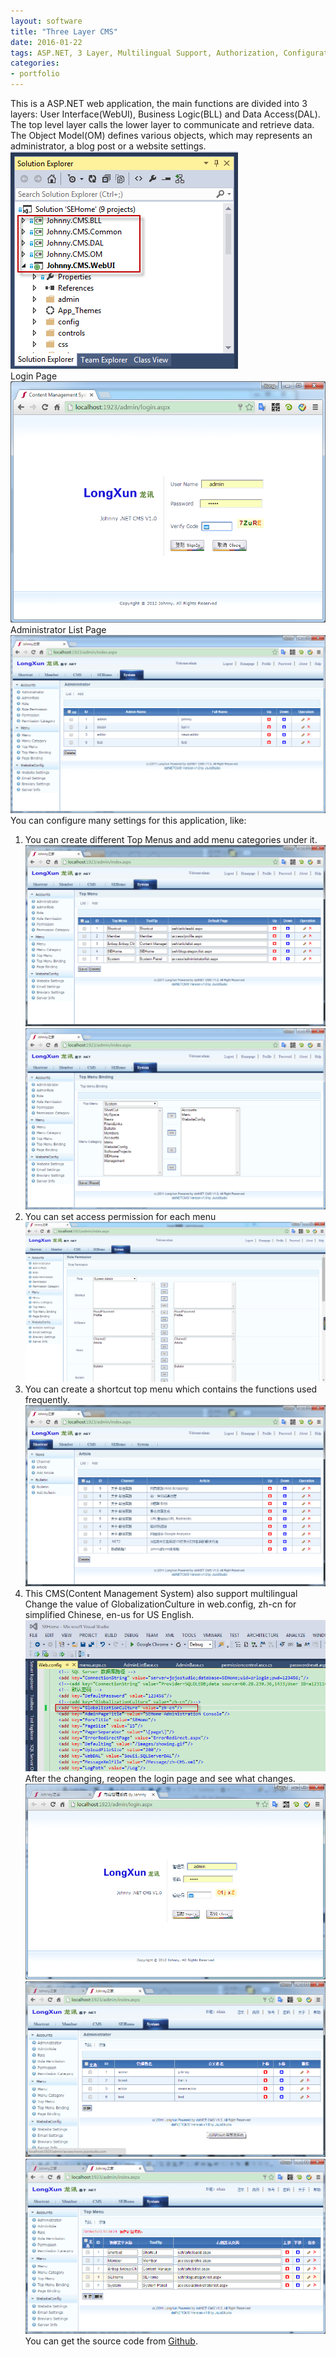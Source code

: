 ```yaml
---
layout: software
title: "Three Layer CMS"
date: 2016-01-22
tags: ASP.NET, 3 Layer, Multilingual Support, Authorization, Configuration
categories:
- portfolio
---
```


This is a ASP.NET web application, the main functions are divided into 3 layers: User Interface(WebUI), Business Logic(BLL) and Data Access(DAL). The top level layer calls the lower layer to communicate and retrieve data. The Object Model(OM) defines various objects, which may represents an administrator, a blog post or a website settings.  
![Project Structure](/assets/3layercms/3layer.png "Project Structure")  
Login Page  
![login](/assets/3layercms/login.png "login")  
Administrator List Page  
![admin](/assets/3layercms/adminlist.png "admin")  
You can configure many settings for this application, like:  
1. You can create different Top Menus and add menu categories under it.  
![topmenu](/assets/3layercms/menutop.png "topmenu")  
![menu config](/assets/3layercms/menuconfig.png "menu config")  
2. You can set access permission for each menu  
![role permission](/assets/3layercms/rolepermission.png "role permission")  
3. You can create a shortcut top menu which contains the functions used frequently.  
![shortcut](/assets/3layercms/shortcut.png "shortcut")  
4. This CMS(Content Management System) also support multilingual  
Change the value of GlobalizationCulture in web.config, zh-cn for simplified Chinese, en-us for US English.  
![localization](/assets/3layercms/localization.png "localization")  
After the changing, reopen the login page and see what changes.  
![login_cn](/assets/3layercms/login_cn.png "login_cn")  
![adminlist_cn](/assets/3layercms/adminlist_cn.png "adminlist_cn")  
![menu_cn](/assets/3layercms/menu_cn.png "menu_cn")  
You can get the source code from [Github](https://github.com/jojozhuang/Projects/tree/master/CMSWeb/Src "Source Code").
